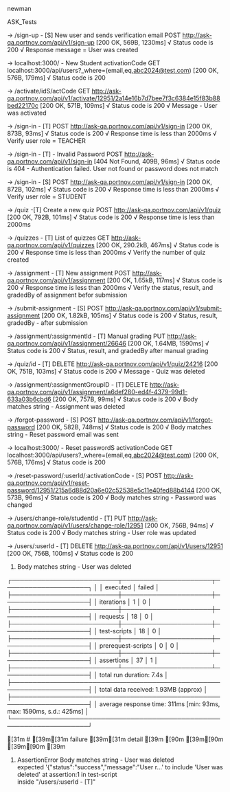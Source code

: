 newman

ASK_Tests

→ /sign-up - [S] New user and sends verification email
  POST http://ask-qa.portnov.com/api/v1/sign-up [200 OK, 569B, 1230ms]
  √  Status code is 200
  √  Response message = User was created

→ localhost:3000/ - New Student activationCode
  GET localhost:3000/api/users?_where=(email,eq,abc2024@test.com) [200 OK, 576B, 179ms]
  √  Status code is 200

→ /activate/idS/actCode
  GET http://ask-qa.portnov.com/api/v1/activate/12951/2a14e16b7d7bee7f3c6384e15f83b88bed22170c [200 OK, 571B, 109ms]
  √  Status code is 200
  √  Message - User was activated

→ /sign-in - [T]
  POST http://ask-qa.portnov.com/api/v1/sign-in [200 OK, 873B, 93ms]
  √  Status code is 200
  √  Response time is less than 2000ms
  √  Verify user role = TEACHER

→ /sign-in - [T] - Invalid Password
  POST http://ask-qa.portnov.com/api/v1/sign-in [404 Not Found, 409B, 96ms]
  √  Status code is 404 - Authentication failed. User not found or password does not match

→ /sign-in - [S]
  POST http://ask-qa.portnov.com/api/v1/sign-in [200 OK, 872B, 102ms]
  √  Status code is 200
  √  Response time is less than 2000ms
  √  Verify user role = STUDENT

→ /quiz -[T] Create a new quiz
  POST http://ask-qa.portnov.com/api/v1/quiz [200 OK, 792B, 101ms]
  √  Status code is 200
  √  Response time is less than 2000ms

→ /quizzes - [T] List of quizzes
  GET http://ask-qa.portnov.com/api/v1/quizzes [200 OK, 290.2kB, 467ms]
  √  Status code is 200
  √  Response time is less than 2000ms
  √  Verify the number of quiz created

→ /assignment - [T] New assignment
  POST http://ask-qa.portnov.com/api/v1/assignment [200 OK, 1.65kB, 117ms]
  √  Status code is 200
  √  Response time is less than 2000ms
  √  Verify the status, result, and gradedBy of assignment befor submission

→ /submit-assignment - [S]
  POST http://ask-qa.portnov.com/api/v1/submit-assignment [200 OK, 1.82kB, 105ms]
  √  Status code is 200
  √  Status, result, gradedBy - after submission

→ /assignment/:assignmentId - [T] Manual grading
  PUT http://ask-qa.portnov.com/api/v1/assignment/26646 [200 OK, 1.64MB, 1590ms]
  √  Status code is 200
  √  Status, result, and gradedBy after manual grading

→ /quiz/id - [T]
  DELETE http://ask-qa.portnov.com/api/v1/quiz/24216 [200 OK, 751B, 103ms]
  √  Status code is 200
  √  Message - Quiz was deleted

→ /assignment/:assignmentGroupID - [T]
  DELETE http://ask-qa.portnov.com/api/v1/assignment/a6def280-ed4f-4379-99d1-633a03b6cbd6 [200 OK, 757B, 99ms]
  √  Status code is 200
  √  Body matches string - Assignment was deleted

→ /forgot-password - [S]
  POST http://ask-qa.portnov.com/api/v1/forgot-password [200 OK, 582B, 748ms]
  √  Status code is 200
  √  Body matches string - Reset password email was sent

→ localhost:3000/ - Reset passwordS activationCode
  GET localhost:3000/api/users?_where=(email,eq,abc2024@test.com) [200 OK, 576B, 176ms]
  √  Status code is 200

→ /reset-password/:userId/:activationCode - [S]
  POST http://ask-qa.portnov.com/api/v1/reset-password/12951/215a6d88d20a6e02c52538e5c11e40fed88b4144 [200 OK, 573B, 96ms]
  √  Status code is 200
  √  Body matches string - Password was changed

→ /users/change-role/studentId - [T]
  PUT http://ask-qa.portnov.com/api/v1/users/change-role/12951 [200 OK, 756B, 94ms]
  √  Status code is 200
  √  Body matches string - User role was updated

→ /users/:userId - [T]
  DELETE http://ask-qa.portnov.com/api/v1/users/12951 [200 OK, 756B, 100ms]
  √  Status code is 200
  1. Body matches string - User was deleted

┌─────────────────────────┬─────────────────────┬────────────────────┐
│                         │            executed │             failed │
├─────────────────────────┼─────────────────────┼────────────────────┤
│              iterations │                   1 │                  0 │
├─────────────────────────┼─────────────────────┼────────────────────┤
│                requests │                  18 │                  0 │
├─────────────────────────┼─────────────────────┼────────────────────┤
│            test-scripts │                  18 │                  0 │
├─────────────────────────┼─────────────────────┼────────────────────┤
│      prerequest-scripts │                   0 │                  0 │
├─────────────────────────┼─────────────────────┼────────────────────┤
│              assertions │                  37 │                  1 │
├─────────────────────────┴─────────────────────┴────────────────────┤
│ total run duration: 7.4s                                           │
├────────────────────────────────────────────────────────────────────┤
│ total data received: 1.93MB (approx)                               │
├────────────────────────────────────────────────────────────────────┤
│ average response time: 311ms [min: 93ms, max: 1590ms, s.d.: 425ms] │
└────────────────────────────────────────────────────────────────────┘

[31m  # [39m[31m failure        [39m[31m detail                                                                          [39m
[90m    [39m[90m                [39m[90m                                                                                 [39m
 1.  AssertionError  Body matches string - User was deleted                                          
                     expected '{"status":"success","message":"User r…' to include 'User was deleted' 
                     at assertion:1 in test-script                                                   
                     inside "/users/:userId - [T]"                                                   
